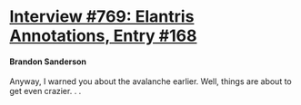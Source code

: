 # [Interview #769: Elantris Annotations, Entry #168](https://www.theoryland.com/intvmain.php?i=769#168)

#### Brandon Sanderson

Anyway, I warned you about the avalanche earlier. Well, things are about to get even crazier. . .

